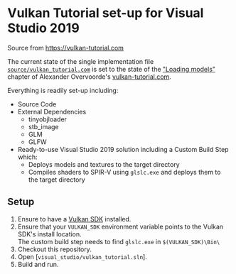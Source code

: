 # Vulkan Tutorial set-up for Visual Studio 2019

Source from https://vulkan-tutorial.com       

The current state of the single implementation file [`source/vulkan_tutorial.com`](source/vulkan_tutorial.com) is set to the state of the ["Loading models"](https://vulkan-tutorial.com/Loading_models) chapter of Alexander Overvoorde's [vulkan-tutorial.com](https://vulkan-tutorial.com).

Everything is readily set-up including:
* Source Code 
* External Dependencies
  * tinyobjloader
  * stb_image
  * GLM
  * GLFW
* Ready-to-use Visual Studio 2019 solution including a Custom Build Step which:
  * Deploys models and textures to the target directory
  * Compiles shaders to SPIR-V using `glslc.exe` and deploys them to the target directory
    
## Setup

1. Ensure to have a [Vulkan SDK](https://www.lunarg.com/vulkan-sdk/) installed.
2. Ensure that your `VULKAN_SDK` environment variable points to the Vulkan SDK's install location.      
   The custom build step needs to find `glslc.exe` in `$(VULKAN_SDK)\Bin\`
3. Checkout this repository.
4. Open [`visual_studio/vulkan_tutorial.sln`].
5. Build and run.
